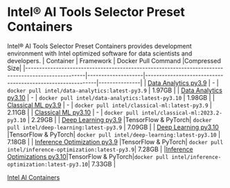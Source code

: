 # Intel® AI Tools Selector Preset Containers
Intel® AI Tools Selector Preset Containers provides development environment with Intel optimized software for data scientists and developers.
|                                             Container                                             |      Framework     |                     Docker Pull Command                    |Compressed Size|
|---------------------------------------------------------------------------------------------------|--------------------|------------------------------------------------------------|---------------|
|     [Data Analytics py3.9](https://github.com/intel/ai-containers/blob/main/preset/README.md)     |          -         |     ```docker pull intel/data-analytics:latest-py3.9```    |     1.97GB    |
|     [Data Analytics py3.10](https://github.com/intel/ai-containers/blob/main/preset/README.md)    |          -         |    ```docker pull intel/data-analytics:latest-py3.10```    |     1.98GB    |
|      [Classical ML py3.9](https://github.com/intel/ai-containers/blob/main/preset/README.md)      |          -         |      ```docker pull intel/classical-ml:latest-py3.9```     |     2.11GB    |
|      [Classical ML py3.10](https://github.com/intel/ai-containers/blob/main/preset/README.md)     |          -         |     ```docker pull intel/classical-ml:2023.2-py3.10```     |     2.29GB    |
|      [Deep Learning py3.9](https://github.com/intel/ai-containers/blob/main/preset/README.md)     |TensorFlow & PyTorch|     ```docker pull intel/deep-learning:latest-py3.9```     |     7.09GB    |
|     [Deep Learning py3.10](https://github.com/intel/ai-containers/blob/main/preset/README.md)     |TensorFlow & PyTorch|     ```docker pull intel/deep-learning:latest-py3.10```    |     7.18GB    |
| [Inference Optimization py3.9](https://github.com/intel/ai-containers/blob/main/preset/README.md) |TensorFlow & PyTorch| ```docker pull intel/inference-optimization:latest-py3.9```|     7.28GB    |
|[Inference Optimizations py3.10](https://github.com/intel/ai-containers/blob/main/preset/README.md)|TensorFlow & PyTorch|```docker pull intel/inference-optimization:latest-py3.10```|     7.33GB    |

[Intel AI Containers](README.md)
